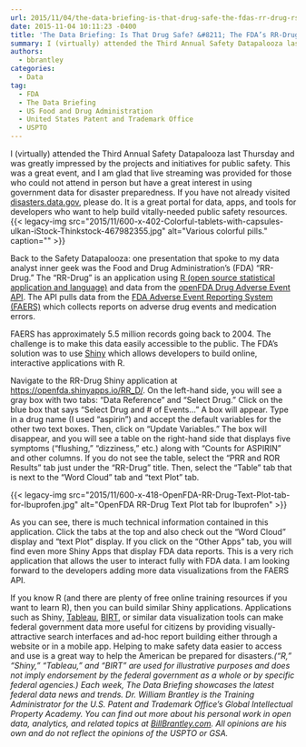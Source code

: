```yaml
---
url: 2015/11/04/the-data-briefing-is-that-drug-safe-the-fdas-rr-drug-rshiny-app.md
date: 2015-11-04 10:11:23 -0400
title: 'The Data Briefing: Is That Drug Safe? &#8211; The FDA’s RR-Drug R/Shiny App'
summary: I (virtually) attended the Third Annual Safety Datapalooza last Thursday and was greatly impressed by the projects and initiatives for public safety. This was a great event, and I am glad that live streaming was provided for those who could not attend in person but have a great interest in using government data for disaster
authors:
  - bbrantley
categories:
  - Data
tag:
  - FDA
  - The Data Briefing
  - US Food and Drug Administration
  - United States Patent and Trademark Office
  - USPTO
---
```


I (virtually) attended the Third Annual Safety Datapalooza last Thursday and was greatly impressed by the projects and initiatives for public safety. This was a great event, and I am glad that live streaming was provided for those who could not attend in person but have a great interest in using government data for disaster preparedness. If you have not already visited <a href="http://www.data.gov/disasters/" target="_blank">disasters.data.gov</a>, please do. It is a great portal for data, apps, and tools for developers who want to help build vitally-needed public safety resources. {{< legacy-img src="2015/11/600-x-402-Colorful-tablets-with-capsules-ulkan-iStock-Thinkstock-467982355.jpg" alt="Various colorful pills." caption="" >}} 

Back to the Safety Datapalooza: one presentation that spoke to my data analyst inner geek was the Food and Drug Administration’s (FDA) “RR-Drug.” The “RR-Drug” is an application using <a href="https://www.r-project.org/" target="_blank">R (open source statistical application and language)</a> and data from the <a href="https://open.fda.gov/drug/event/reference/" target="_blank">openFDA Drug Adverse Event API</a>. The API pulls data from the <a href="https://open.fda.gov/data/faers/" target="_blank">FDA Adverse Event Reporting System (FAERS)</a> which collects reports on adverse drug events and medication errors.

FAERS has approximately 5.5 million records going back to 2004. The challenge is to make this data easily accessible to the public. The FDA’s solution was to use <a href="http://shiny.rstudio.com/" target="_blank">Shiny</a> which allows developers to build online, interactive applications with R.

Navigate to the RR-Drug Shiny application at <a href="https://openfda.shinyapps.io/RR_D/" target="_blank">https://openfda.shinyapps.io/RR_D/</a>. On the left-hand side, you will see a gray box with two tabs: “Data Reference” and “Select Drug.” Click on the blue box that says “Select Drug and # of Events…” A box will appear. Type in a drug name (I used “aspirin”) and accept the default variables for the other two text boxes. Then, click on “Update Variables.” The box will disappear, and you will see a table on the right-hand side that displays five symptoms (“flushing,” “dizziness,” etc.) along with “Counts for ASPIRIN” and other columns. If you do not see the table, select the “PRR and ROR Results” tab just under the “RR-Drug” title. Then, select the “Table” tab that is next to the “Word Cloud” tab and “text Plot” tab.

{{< legacy-img src="2015/11/600-x-418-OpenFDA-RR-Drug-Text-Plot-tab-for-Ibuprofen.jpg" alt="OpenFDA RR-Drug Text Plot tab for Ibuprofen" >}}

As you can see, there is much technical information contained in this application. Click the tabs at the top and also check out the “Word Cloud” display and “text Plot” display. If you click on the “Other Apps” tab, you will find even more Shiny Apps that display FDA data reports. This is a very rich application that allows the user to interact fully with FDA data. I am looking forward to the developers adding more data visualizations from the FAERS API.

If you know R (and there are plenty of free online training resources if you want to learn R), then you can build similar Shiny applications. Applications such as Shiny, <a href="http://www.tableau.com/" target="_blank">Tableau</a>, [BIRT](http://www.eclipse.org/birt/), or similar data visualization tools can make federal government data more useful for citizens by providing visually-attractive search interfaces and ad-hoc report building either through a website or in a mobile app. Helping to make safety data easier to access and use is a great way to help the American be prepared for disasters._(“R,” “Shiny,” “Tableau,” and “BIRT” are used for illustrative purposes and does not imply endorsement by the federal government as a whole or by specific federal agencies.)_
_Each week, The Data Briefing showcases the latest federal data news and trends._
_Dr. William Brantley is the Training Administrator for the U.S. Patent and Trademark Office’s Global Intellectual Property Academy. You can find out more about his personal work in open data, analytics, and related topics at [BillBrantley.com](http://billbrantley.com). All opinions are his own and do not reflect the opinions of the USPTO or GSA._

<div class="copyIcon copy0">
</div>

<div class="pasteIcon paste0">
</div>

<div class="notifyIcon">
</div>

<div class="copyIcon copy0">
</div>

<div class="pasteIcon paste0">
</div>

<div class="notifyIcon">
</div>